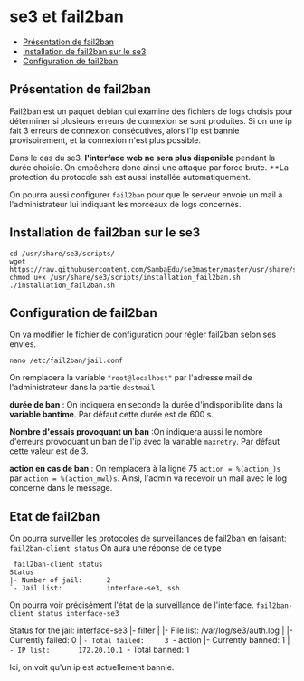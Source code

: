# se3 et fail2ban
* [Présentation de fail2ban](#présentation-de-fail2ban)
* [Installation de fail2ban sur le se3](#installation-de-fail2ban-sur-le-se3)
* [Configuration de fail2ban](#configuration-de-fail2ban)


## Présentation de fail2ban
Fail2ban est un paquet debian qui examine des fichiers de logs choisis pour déterminer si plusieurs erreurs de connexion se sont produites.
Si on une ip fait 3 erreurs de connexion consécutives, alors l'ip est bannie provisoirement, et la connexion n'est plus possible.


Dans le cas du se3, **l'interface web ne sera plus disponible** pendant la durée choisie. On empêchera donc ainsi une attaque par force brute. **La protection du protocole ssh est aussi installée automatiquement.

On pourra aussi configurer `fail2ban` pour que le serveur envoie un mail à l'administrateur lui indiquant les morceaux de logs concernés.

## Installation de fail2ban sur le se3
```
cd /usr/share/se3/scripts/
wget https://raw.githubusercontent.com/SambaEdu/se3master/master/usr/share/se3/scripts/installation_fail2ban.sh
chmod u+x /usr/share/se3/scripts/installation_fail2ban.sh
./installation_fail2ban.sh
```

## Configuration de fail2ban
On va modifier le fichier de configuration pour régler fail2ban selon ses envies.
```
nano /etc/fail2ban/jail.conf
```

On remplacera la variable `"root@localhost"` par l'adresse mail de l'administrateur dans la partie `destmail`

**durée de ban** : On indiquera en seconde la durée d'indisponibilité dans la **variable bantime**. Par défaut cette durée est de 600 s.

**Nombre d'essais provoquant un ban** :On indiquera aussi le nombre d'erreurs provoquant un ban de l'ip avec la variable `maxretry`. Par défaut cette valeur est de 3.

**action en cas de ban** : On remplacera à la ligne  75 `action = %(action_)s` par `action = %(action_mwl)s`. Ainsi, l'admin va recevoir un mail avec le log concerné dans le message.

## Etat de fail2ban
On pourra surveiller les protocoles de surveillances de fail2ban en faisant:
```fail2ban-client status```
On aura une réponse de ce type

```
 fail2ban-client status
Status
|- Number of jail:      2
`- Jail list:           interface-se3, ssh
```
On pourra voir précisément l'état de la surveillance de l'interface.
```fail2ban-client status interface-se3```


Status for the jail: interface-se3
|- filter
|  |- File list:        /var/log/se3/auth.log
|  |- Currently failed: 0
|  `- Total failed:     3
`- action
   |- Currently banned: 1
   |  `- IP list:       172.20.10.1
   `- Total banned:     1

Ici, on voit qu'un ip est actuellement bannie.


